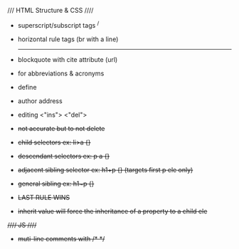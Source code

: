 /// HTML Structure & CSS ////
- superscript/subscript tags <sup>/<sub>
- horizontal rule tags (br with a line) <hr />
- blockquote with cite attribute (url)
- <abbr> for abbreviations & acronyms
- define <def>
- author address <address>
- editing <"ins"> <"del">
- <s> not accurate but to not delete

- child selectors ex: li>a {}
- descendant selectors ex: p a {}
- adjacent sibling selector ex: h1+p {} (targets first p ele only)
- general sibling ex: h1~p {} 
- LAST RULE WINS
- inherit value will force the inheritance of a property to a child ele

//// JS ////
- muti-line comments with /* */